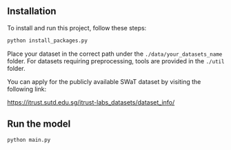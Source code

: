 ## Installation

To install and run this project, follow these steps:

```bash
python install_packages.py
```

Place your dataset in the correct path under the `./data/your_datasets_name` folder. For datasets requiring preprocessing, tools are provided in the
`./util` folder.

You can apply for the publicly available SWaT dataset by visiting the following link:

https://itrust.sutd.edu.sg/itrust-labs_datasets/dataset_info/

## Run the model

```bash
python main.py
```
